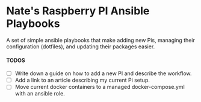 # Nate's Raspberry PI Ansible Playbooks

A set of simple ansible playbooks that make adding new Pis, managing their 
configuration (dotfiles), and updating their packages easier.

#### TODOS

- [ ] Write down a guide on how to add a new PI and describe the workflow.
- [ ] Add a link to an article describing my current Pi setup.
- [ ] Move current docker containers to a managed docker-compose.yml with an ansible role.
